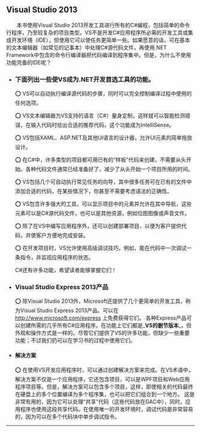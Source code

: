 ## Visual Studio 2013


&emsp;&emsp;本书使用Visual Studio 2013开发工具进行所有的C#编程，包括简单的命令行程序，乃至较复杂的项目类型。VS不是开发C#应用程序所必需的开发工具或集成开发环境（IDE），但使用它可以使任务更简单一些。如果愿意的话，可在基本的文本编辑器（如常见的记事本）中处理C#源代码文件，再使用.NET Framework中包含的命令行编译器把代码编译到程序集中。但是，为什么不使用功能完备的IDE呢？


* ### 下面列出一些使VS成为.NET开发首选工具的功能。

    ⭕️ VS可以自动执行编译源代码的步骤，同时可以完全控制编译过程中使用的任何选项。

    ⭕️ VS文本编辑器为VS支持的语言（C#）量身定制，这样就可以智能检测错误，在输入代码时给出合适的推荐代码，这个功能成为IntelliSense。

    ⭕️ VS包括XAML、ASP.NET及其他UI语言的设计器，允许UI元素的简单拖放设计。

    ⭕️ 在C#中，许多类型的项目都可用已有的“样板”代码来创建，不需要从头开始。各种代码文件通常已经准备好了，减少了从头开始一个项目所用的时间。

    ⭕️ VS包括几个可自动执行常见任务的向导，其中很多任务可在已有的文件中添加合适的代码，在某些情况下，你甚至不需要考虑语法的正确性。

    ⭕️ VS包含许多强大的工具，可以显示项目中的元素并允许在其中导航，这些元素可以是C#源代码文件，也可以是其他资源，例如位图图像或声音文件。

    ⭕️ 除了在VS中编写应用程序外，还可以创建部署项目，以便为客户提供代码，并使客户方便地完成安装。

    ⭕️ 在开发项目时，VS允许使用高级调试技巧，例如，能在代码中一次调试一条指令，并监视应用程序的状态。


    C#还有许多功能，希望读者能够掌握它们！



* ### Visual Studio Express 2013产品

    ⭕️ 除Visual Studio 2013外，Microsoft还提供了几个更简单的开发工具，称为Visual Studio Express 2013产品。可以在 http://www.microsoft.com/express 上免费获得它们。
各种Express产品可以创建所需的几乎所有C#应用程序。在功能上它们都是_**VS的删节版本**_，但外观和操作方式是一样的。尽管它们提供了VS的许多功能，但缺少一些重要功能；不过我们扔可以在学习书的过程中使用它们。



* #### 解决方案

    ⭕️ 在使用VS开发应用程序时，可以通过创建解决方案来完成。在VS术语中，解决方案不仅是一个应用程序，它还包含项目，可以是WPF项目和Web应用程序项目等。但是，解决方案可以包含多个项目，这样，即使相关的代码最终在硬盘上的多个位置编译为多个程序集，也可以把它们组合到一个地方。
这是非常有用的，因为它可以处理“共享”代码（这些代码放在GAC中），同时，应用程序也使用这段共享代码。在使用唯一的开发环境时，调试代码是非常容易的，因为可以在多个代码块中单步调试指令。


---

